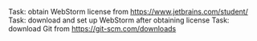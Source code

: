 Task: obtain WebStorm license from https://www.jetbrains.com/student/
Task: download and set up WebStorm after obtaining license
Task: download Git from https://git-scm.com/downloads